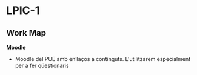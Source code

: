 # LPIC-1

## Work Map


**Moodle**

  * Moodle del PUE amb enllaços a continguts. L'utilitzarem especialment per a fer qüestionaris 



